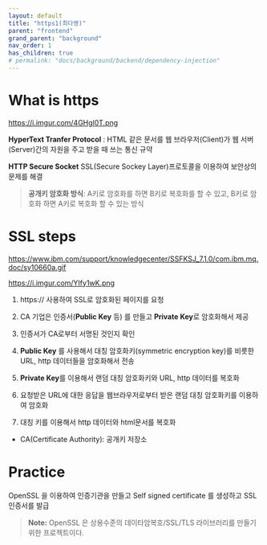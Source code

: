 ```yaml
---
layout: default
title: "https1(최다영)"
parent: "frontend"
grand_parent: "background"
nav_order: 1
has_children: true
# permalink: "docs/background/backend/dependency-injection"
---
```



# What is https
https://i.imgur.com/4GHgl0T.png

**HyperText Tranfer Protocol** : HTML 같은 문서를 웹 브라우저(Client)가 웹 서버(Server)간의 자원을 주고 받을 때 쓰는 통신 규약

**HTTP Secure Socket**
SSL(Secure Sockey Layer)프로토콜을 이용하여 보안상의 문제를 해결

> **공개키 암호화 방식**: A키로 암호화를 하면 B키로 복호화를 할 수 있고, B키로 암호화 하면 A키로 복호화 할 수 있는 방식

# SSL steps

https://www.ibm.com/support/knowledgecenter/SSFKSJ_7.1.0/com.ibm.mq.doc/sy10660a.gif

https://i.imgur.com/YIfy1wK.png

1.   https:// 사용하여 SSL로 암호화된 페이지를 요청

2.  CA 기업은 인증서(**Public Key** 등) 를 만들고 **Private Key**로 암호화해서 제공

3.  인증서가 CA로부터 서명된 것인지 확인

4.  **Public Key** 를 사용해서 대칭 암호화키(symmetric encryption key)를 비릇한 URL, http 데이터들을 암호화해서 전송

5.  **Private Key**를 이용해서 랜덤 대칭 암호화키와 URL, http 데이터를 복호화

6.  요청받은 URL에 대한 응답을 웹브라우저로부터 받은 랜덤 대칭 암호화키를 이용하여 암호화

9. 대칭 키를 이용해서 http 데이터와 html문서를 복호화

- CA(Certificate Authority): 공개키 저장소


# Practice
OpenSSL 을 이용하여 인증기관을 만들고 Self signed certificate 를 생성하고 SSL 인증서를 발급
> **Note:**  OpenSSL 은 상용수준의 데이타암복호/SSL/TLS 라이브러리를 만들기 위한 프로젝트이다.


